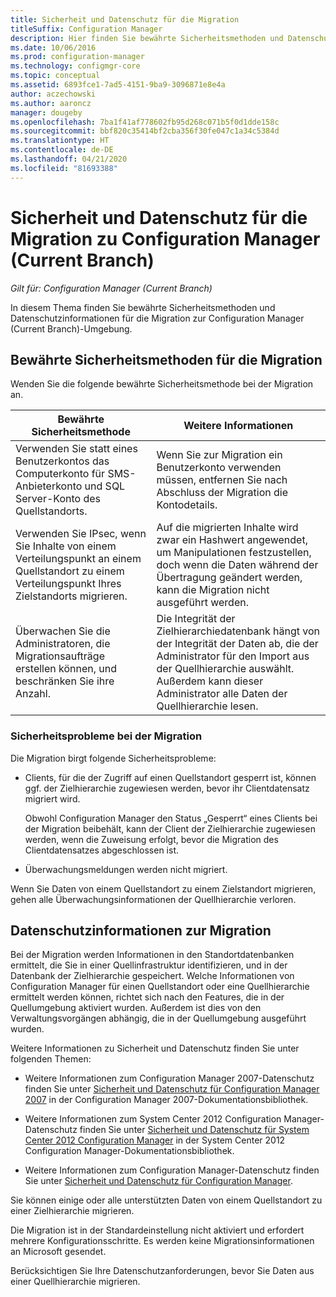```yaml
---
title: Sicherheit und Datenschutz für die Migration
titleSuffix: Configuration Manager
description: Hier finden Sie bewährte Sicherheitsmethoden und Datenschutzinformationen für die Migration zur Configuration Manager (Current Branch)-Umgebung.
ms.date: 10/06/2016
ms.prod: configuration-manager
ms.technology: configmgr-core
ms.topic: conceptual
ms.assetid: 6893fce1-7ad5-4151-9ba9-3096871e8e4a
author: aczechowski
ms.author: aaroncz
manager: dougeby
ms.openlocfilehash: 7ba1f41af778602fb95d268c071b5f0d1dde158c
ms.sourcegitcommit: bbf820c35414bf2cba356f30fe047c1a34c5384d
ms.translationtype: HT
ms.contentlocale: de-DE
ms.lasthandoff: 04/21/2020
ms.locfileid: "81693388"
---
```

# <a name="security-and-privacy-for-migration-to-configuration-manager-current-branch"></a>Sicherheit und Datenschutz für die Migration zu Configuration Manager (Current Branch)

*Gilt für: Configuration Manager (Current Branch)*

In diesem Thema finden Sie bewährte Sicherheitsmethoden und Datenschutzinformationen für die Migration zur Configuration Manager (Current Branch)-Umgebung.  

## <a name="security-best-practices-for-migration"></a>Bewährte Sicherheitsmethoden für die Migration  
 Wenden Sie die folgende bewährte Sicherheitsmethode bei der Migration an.  

|Bewährte Sicherheitsmethode|Weitere Informationen|  
|----------------------------|----------------------|  
|Verwenden Sie statt eines Benutzerkontos das Computerkonto für SMS-Anbieterkonto und SQL Server-Konto des Quellstandorts.|Wenn Sie zur Migration ein Benutzerkonto verwenden müssen, entfernen Sie nach Abschluss der Migration die Kontodetails.|  
|Verwenden Sie IPsec, wenn Sie Inhalte von einem Verteilungspunkt an einem Quellstandort zu einem Verteilungspunkt Ihres Zielstandorts migrieren.|Auf die migrierten Inhalte wird zwar ein Hashwert angewendet, um Manipulationen festzustellen, doch wenn die Daten während der Übertragung geändert werden, kann die Migration nicht ausgeführt werden.|  
|Überwachen Sie die Administratoren, die Migrationsaufträge erstellen können, und beschränken Sie ihre Anzahl.|Die Integrität der Zielhierarchiedatenbank hängt von der Integrität der Daten ab, die der Administrator für den Import aus der Quellhierarchie auswählt. Außerdem kann dieser Administrator alle Daten der Quellhierarchie lesen.|  

### <a name="security-issues-for-migration"></a>Sicherheitsprobleme bei der Migration  
Die Migration birgt folgende Sicherheitsprobleme:  

-   Clients, für die der Zugriff auf einen Quellstandort gesperrt ist, können ggf. der Zielhierarchie zugewiesen werden, bevor ihr Clientdatensatz migriert wird.  

     Obwohl Configuration Manager den Status „Gesperrt“ eines Clients bei der Migration beibehält, kann der Client der Zielhierarchie zugewiesen werden, wenn die Zuweisung erfolgt, bevor die Migration des Clientdatensatzes abgeschlossen ist.  

-   Überwachungsmeldungen werden nicht migriert.  

Wenn Sie Daten von einem Quellstandort zu einem Zielstandort migrieren, gehen alle Überwachungsinformationen der Quellhierarchie verloren.  

## <a name="privacy-information-for-migration"></a>Datenschutzinformationen zur Migration  
 Bei der Migration werden Informationen in den Standortdatenbanken ermittelt, die Sie in einer Quellinfrastruktur identifizieren, und in der Datenbank der Zielhierarchie gespeichert. Welche Informationen von Configuration Manager für einen Quellstandort oder eine Quellhierarchie ermittelt werden können, richtet sich nach den Features, die in der Quellumgebung aktiviert wurden. Außerdem ist dies von den Verwaltungsvorgängen abhängig, die in der Quellumgebung ausgeführt wurden.  

 Weitere Informationen zu Sicherheit und Datenschutz finden Sie unter folgenden Themen:  

-   Weitere Informationen zum Configuration Manager 2007-Datenschutz finden Sie unter [Sicherheit und Datenschutz für Configuration Manager 2007](https://go.microsoft.com/fwlink/p/?LinkId=216450) in der Configuration Manager 2007-Dokumentationsbibliothek.  

-   Weitere Informationen zum System Center 2012 Configuration Manager-Datenschutz finden Sie unter [Sicherheit und Datenschutz für System Center 2012 Configuration Manager](https://technet.microsoft.com/library/gg682033.aspx) in der System Center 2012 Configuration Manager-Dokumentationsbibliothek.  

-   Weitere Informationen zum Configuration Manager-Datenschutz finden Sie unter [Sicherheit und Datenschutz für Configuration Manager](../../core/plan-design/security/security-and-privacy.md).  

Sie können einige oder alle unterstützten Daten von einem Quellstandort zu einer Zielhierarchie migrieren.  

Die Migration ist in der Standardeinstellung nicht aktiviert und erfordert mehrere Konfigurationsschritte. Es werden keine Migrationsinformationen an Microsoft gesendet.  

Berücksichtigen Sie Ihre Datenschutzanforderungen, bevor Sie Daten aus einer Quellhierarchie migrieren.  
